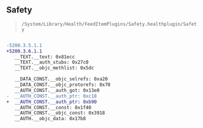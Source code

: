 ## Safety

> `/System/Library/Health/FeedItemPlugins/Safety.healthplugin/Safety`

```diff

-5200.3.5.1.1
+5200.3.6.1.1
   __TEXT.__text: 0x81ecc
   __TEXT.__auth_stubs: 0x27c0
   __TEXT.__objc_methlist: 0x5dc

   __DATA_CONST.__objc_selrefs: 0xa20
   __DATA_CONST.__objc_protorefs: 0x70
   __AUTH_CONST.__auth_got: 0x13e0
-  __AUTH_CONST.__auth_ptr: 0xc18
+  __AUTH_CONST.__auth_ptr: 0xb90
   __AUTH_CONST.__const: 0x1f40
   __AUTH_CONST.__objc_const: 0x3918
   __AUTH.__objc_data: 0x17b8

```
